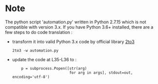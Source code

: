 # Note

The python script 'automation.py' written in Python 2.7.15 which is not
compatible with version 3.x. If you have Python 3.6+ installed, there
are a few steps to do code translation :

* transform it into valid Python 3.x code by official library [2to3](https://docs.python.org/2/library/2to3.html)

    ```
    2to3 -w automation.py
    ```

* update the code at L35-L36 to :
    ```
        p = subprocess.Popen([str(arg)
                              for arg in args], stdout=out, encoding='utf-8')
    ```